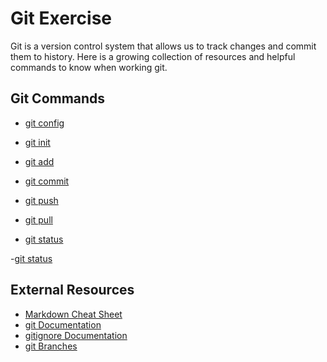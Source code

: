 # Git Exercise
Git is a version control system that allows us to track changes and commit them to history.
Here is a growing collection of resources and helpful commands to know when working git.

## Git Commands
- [git config](./Commands/Config.md)

- [git init](./Commands/Init.md)

- [git add](./Commands/Add.md)

- [git commit](./Commands/Commit.md)

- [git push](./commmands/PUSH.md)

- [git pull](./Commands/PULL.md)

- [git status](./Commands/Status.md)

-[git status](./Commands/Clone.md)

## External Resources
- [Markdown Cheat Sheet](https://www.markdownguide.org/cheat-sheet/)
- [git Documentation](https://git-scm.com/docs)
- [gitignore Documentation](https://git-scm.com/docs/gitignore)
- [git Branches](https://git.scm.com/book/en/v2/Git-Branchin-Branches-in-a-Nutshell)